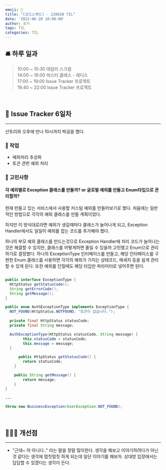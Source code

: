 ```yaml
---
emoji: 📝
title: "[코드스쿼드] - 220620 TIL"
date: '2022-06-20 10:00:00'
author: 포키
tags: TIL
categories: TIL
---
```



## 🛎 **하루 일과**

> 10:00 ~ 10:30 데일리 스크럼  
> 14:00 ~ 16:00 마스터 클래스 - 레디스  
> 17:00 ~ 19:00 Issue Tracker 프로젝트  
> 19:40 ~ 22:00 Issue Tracker 프로젝트  

<br>

## **🤝 Issue Tracker 6일차**
---

산토리와 오후에 만나 10시까지 박공을 했다.

### 📝 작업

- 예외처리 추상화
- 토큰 관련 예외 처리


### 💭 고민사항

#### 각 예외별로 Exception 클래스를 만들까? or 글로벌 예외를 만들고 Enum타입으로 관리할까?

현재 만들고 있는 서비스에서 사용할 커스텀 예외를 만들어보기로 했다. 
처음에는 일반적인 방법으로 각각의 예외 클래스를 만들 계획이었다.

하지만 이 방식대로라면 예외가 생길때마다 클래스가 늘어나게 되고, Exception Handler에서도 일일이 예외를 잡는 코드를 추가해야 했다.

하나의 부모 예외 클래스를 만드는것으로 Exception Handler에 처리 코드가 늘어나는것은 해결할 수 있지만, 클래스를 어떻게하면 줄일 수 있을까 고민했고 Enum으로 관리하기로 결정했다.
하나의 ExceptionType 인터페이스를 만들고, 해당 인터페이스를 구현한 Enum 클래스를 사용하면 각각의 예외가 가지는 상태코드, 메세지 등을 쉽게 관리할 수 있게 된다. 또한 예외를 던질때도 해당 타입만 파라미터로 넣어주면 된다.


```java

public interface ExceptionType {
  HttpStatus getStatusCode();
  String getErrorCode();
  String getMessage();
}

public enum AuthExceptionType implements ExceptionType {
  NOT_FOUND(HttpStatus.NOTFOUND, "토큰이 없습니다.");
  
  private final HttpStatus statusCode;
  private final String message;

  AuthExceptionType(HttpStatus statusCode, String message) {
        this.statusCode = statusCode;
        this.message = message;
  }

      public HttpStatus getStatusCode() {
        return statusCode;
    }

    public String getMessage() {
        return message;
    }
}

...

throw new BusinessException(UserException.NOT_FOUND);

```

<br>


## **💁🏻‍♂️ 개선점**
---

- "근데~ 아 아니다.." 라는 말을 정말 많이한다. 생각을 해보고 이야기하려다가 아닌것 같다는 생각에 멈칫멈칫 하게 되는데 일단 이야기를 해보자. 상대방 입장에서는 답답할 수 있겠다는 생각이 든다.